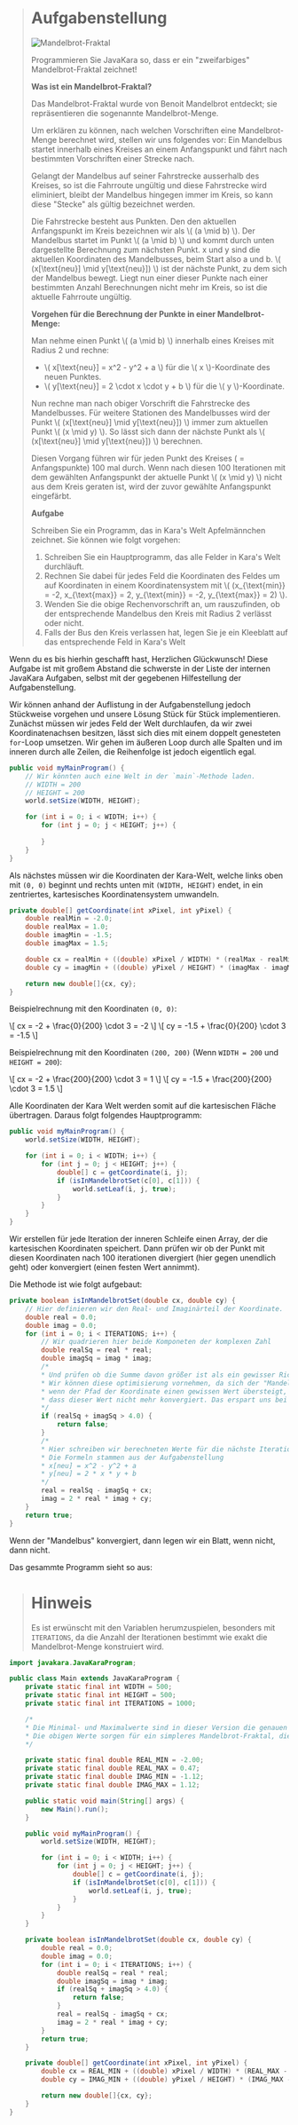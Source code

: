 > # Aufgabenstellung
>
> ![Mandelbrot-Fraktal](./img/Mandelbrot.png)
>
> Programmieren Sie JavaKara so, dass er ein "zweifarbiges" Mandelbrot-Fraktal zeichnet!
> 
> **Was ist ein Mandelbrot-Fraktal?**
>
> Das Mandelbrot-Fraktal wurde von Benoit Mandelbrot entdeckt; sie repräsentieren die sogenannte Mandelbrot-Menge.
>
> Um erklären zu können, nach welchen Vorschriften eine Mandelbrot-Menge berechnet wird,
> stellen wir uns folgendes vor: 
> Ein Mandelbus startet innerhalb eines Kreises an einem Anfangspunkt und fährt nach bestimmten Vorschriften einer Strecke nach.
>
> Gelangt der Mandelbus auf seiner Fahrstrecke ausserhalb des Kreises,
> so ist die Fahrroute ungültig und diese Fahrstrecke wird eliminiert,
> bleibt der Mandelbus hingegen immer im Kreis, so kann diese "Stecke" als gültig bezeichnet werden.
>
> Die Fahrstrecke besteht aus Punkten.
> Den den aktuellen Anfangspunkt im Kreis bezeichnen wir als \\( (a \mid b) \\).
> Der Mandelbus startet im Punkt \\( (a \mid b) \\) und kommt durch unten dargestellte Berechnung zum nächsten Punkt.
> x und y sind die aktuellen Koordinaten des Mandelbusses, beim Start also a und b.
> \\( (x[\text{neu}] \mid y[\text{neu}]) \\) ist der nächste Punkt, zu dem sich der Mandelbus bewegt.
> Liegt nun einer dieser Punkte nach einer bestimmten Anzahl Berechnungen nicht mehr im Kreis,
> so ist die aktuelle Fahrroute ungültig.
> 
> **Vorgehen für die Berechnung der Punkte in einer Mandelbrot-Menge:**
> 
> Man nehme einen Punkt \\( (a \mid b) \\) innerhalb eines Kreises mit Radius 2 und rechne:
> - \\( x[\text{neu}] = x^2 - y^2 + a \\) für die \\( x \\)-Koordinate des neuen Punktes.
> - \\( y[\text{neu}] = 2 \cdot x \cdot y + b \\) für die \\( y \\)-Koordinate.
> 
> Nun rechne man nach obiger Vorschrift die Fahrstrecke des Mandelbusses.
> Für weitere Stationen des Mandelbusses wird der Punkt \\( (x[\text{neu}] \mid y[\text{neu}]) \\) immer zum aktuellen Punkt \\( (x \mid y) \\).
> So lässt sich dann der nächste Punkt als \\( (x[\text{neu}] \mid y[\text{neu}]) \\) berechnen.
> 
> Diesen Vorgang führen wir für jeden Punkt des Kreises ( = Anfangspunkte) 100 mal durch.
> Wenn nach diesen 100 Iterationen mit dem gewählten Anfangspunkt der aktuelle Punkt \\( (x \mid y) \\)
> nicht aus dem Kreis geraten ist, wird der zuvor gewählte Anfangspunkt eingefärbt.
>
> **Aufgabe**
>
> Schreiben Sie ein Programm, das in Kara's Welt Apfelmännchen zeichnet. Sie können wie folgt vorgehen:
> 1. Schreiben Sie ein Hauptprogramm, das alle Felder in Kara's Welt durchläuft.
> 2. Rechnen Sie dabei für jedes Feld die Koordinaten des Feldes um auf Koordinaten in einem Koordinatensystem mit \\( (x_{\text{min}} = -2, x_{\text{max}} = 2, y_{\text{min}} = -2, y_{\text{max}} = 2) \\).
> 3. Wenden Sie die obige Rechenvorschrift an, um rauszufinden, ob der entsprechende Mandelbus den Kreis mit Radius 2 verlässt oder nicht.
> 4. Falls der Bus den Kreis verlassen hat, legen Sie je ein Kleeblatt auf das entsprechende Feld in Kara's Welt
>

Wenn du es bis hierhin geschafft hast, Herzlichen Glückwunsch! Diese Aufgabe ist mit großem Abstand die schwerste in der Liste der internen JavaKara Aufgaben, selbst mit der gegebenen Hilfestellung der Aufgabenstellung.

Wir können anhand der Auflistung in der Aufgabenstellung jedoch Stückweise vorgehen und unsere Lösung Stück für Stück implementieren. Zunächst müssen wir jedes Feld der Welt durchlaufen, da wir zwei Koordinatenachsen besitzen, lässt sich dies mit einem doppelt genesteten `for`-Loop umsetzen. Wir gehen im äußeren Loop durch alle Spalten und im inneren durch alle Zeilen, die Reihenfolge ist jedoch eigentlich egal.

```Java
public void myMainProgram() {
    // Wir könnten auch eine Welt in der `main`-Methode laden.
    // WIDTH = 200
    // HEIGHT = 200
    world.setSize(WIDTH, HEIGHT);

    for (int i = 0; i < WIDTH; i++) {
        for (int j = 0; j < HEIGHT; j++) {
            
        }
    }
}
```

Als nächstes müssen wir die Koordinaten der Kara-Welt, welche links oben mit `(0, 0)` beginnt und rechts unten mit `(WIDTH, HEIGHT)` endet, in ein zentriertes, kartesisches Koordinatensystem umwandeln.

```Java
private double[] getCoordinate(int xPixel, int yPixel) {
    double realMin = -2.0;
    double realMax = 1.0;
    double imagMin = -1.5;
    double imagMax = 1.5;

    double cx = realMin + ((double) xPixel / WIDTH) * (realMax - realMin);
    double cy = imagMin + ((double) yPixel / HEIGHT) * (imagMax - imagMin);

    return new double[]{cx, cy};
}
```

Beispielrechnung mit den Koordinaten `(0, 0)`:

\\[ cx = -2 + \frac{0}{200} \cdot 3 = -2 \\]
\\[ cy = -1.5 + \frac{0}{200} \cdot 3 = -1.5 \\]

Beispielrechnung mit den Koordinaten `(200, 200)` (Wenn `WIDTH = 200` und `HEIGHT = 200`):

\\[ cx = -2 + \frac{200}{200} \cdot 3 = 1 \\]
\\[ cy = -1.5 + \frac{200}{200} \cdot 3 = 1.5 \\]

Alle Koordinaten der Kara Welt werden somit auf die kartesischen Fläche übertragen. Daraus folgt folgendes Hauptprogramm:

```Java
public void myMainProgram() {
    world.setSize(WIDTH, HEIGHT);

    for (int i = 0; i < WIDTH; i++) {
        for (int j = 0; j < HEIGHT; j++) {
            double[] c = getCoordinate(i, j);
            if (isInMandelbrotSet(c[0], c[1])) {
                world.setLeaf(i, j, true);
            }
        }
    }
}
```

Wir erstellen für jede Iteration der inneren Schleife einen Array, der die kartesischen Koordinaten speichert. Dann prüfen wir ob der Punkt mit diesen Koordinaten nach 100 iterationen divergiert (hier gegen unendlich geht) oder konvergiert (einen festen Wert annimmt).

Die Methode ist wie folgt aufgebaut:

```Java
private boolean isInMandelbrotSet(double cx, double cy) {
    // Hier definieren wir den Real- und Imaginärteil der Koordinate.
    double real = 0.0;
    double imag = 0.0;
    for (int i = 0; i < ITERATIONS; i++) {
        // Wir quadrieren hier beide Komponeten der komplexen Zahl
        double realSq = real * real;
        double imagSq = imag * imag;
        /*
        * Und prüfen ob die Summe davon größer ist als ein gewisser Richtwert (hier 4.0).
        * Wir können diese optimisierung vornehmen, da sich der "Mandelbus" spiralförmig bildet und 
        * wenn der Pfad der Koordinate einen gewissen Wert übersteigt, lässt sich mit sicherheit sagen,
        * dass dieser Wert nicht mehr konvergiert. Das erspart uns bei der Berechnung sehr viele Iterationen.
        */
        if (realSq + imagSq > 4.0) {
            return false;
        }
        /*
        * Hier schreiben wir berechneten Werte für die nächste Iteration auf die alten Variablen.
        * Die Formeln stammen aus der Aufgabenstellung
        * x[neu] = x^2 - y^2 + a
        * y[neu] = 2 * x * y + b
        */
        real = realSq - imagSq + cx;
        imag = 2 * real * imag + cy;
    }
    return true;
}
```

Wenn der "Mandelbus" konvergiert, dann legen wir ein Blatt, wenn nicht, dann nicht.

Das gesammte Programm sieht so aus:

> # Hinweis
>
> Es ist erwünscht mit den Variablen herumzuspielen,
> besonders mit `ITERATIONS`, da die Anzahl der Iterationen bestimmt wie exakt die Mandelbrot-Menge konstruiert wird.

```Java
import javakara.JavaKaraProgram;

public class Main extends JavaKaraProgram {
    private static final int WIDTH = 500;
    private static final int HEIGHT = 500;
    private static final int ITERATIONS = 1000;

    /*
    * Die Minimal- und Maximalwerte sind in dieser Version die genauen Grenzen der Mandelbrot-Menge
    * Die obigen Werte sorgen für ein simpleres Mandelbrot-Fraktal, die Berechnungen sind aber dieselben.
    */

    private static final double REAL_MIN = -2.00;
    private static final double REAL_MAX = 0.47;
    private static final double IMAG_MIN = -1.12;
    private static final double IMAG_MAX = 1.12;

    public static void main(String[] args) {
        new Main().run();
    }

    public void myMainProgram() {
        world.setSize(WIDTH, HEIGHT);

        for (int i = 0; i < WIDTH; i++) {
            for (int j = 0; j < HEIGHT; j++) {
                double[] c = getCoordinate(i, j);
                if (isInMandelbrotSet(c[0], c[1])) {
                    world.setLeaf(i, j, true);
                }
            }
        }
    }

    private boolean isInMandelbrotSet(double cx, double cy) {
        double real = 0.0;
        double imag = 0.0;
        for (int i = 0; i < ITERATIONS; i++) {
            double realSq = real * real;
            double imagSq = imag * imag;
            if (realSq + imagSq > 4.0) {
                return false;
            }
            real = realSq - imagSq + cx;
            imag = 2 * real * imag + cy;
        }
        return true;
    }

    private double[] getCoordinate(int xPixel, int yPixel) {
        double cx = REAL_MIN + ((double) xPixel / WIDTH) * (REAL_MAX - REAL_MIN);
        double cy = IMAG_MIN + ((double) yPixel / HEIGHT) * (IMAG_MAX - IMAG_MIN);

        return new double[]{cx, cy};
    }
}
```